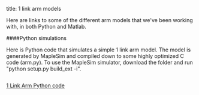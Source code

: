 title: 1 link arm models

Here are links to some of the different arm models that we've been working with, in both Python and Matlab.

####Python simulations

Here is Python code that simulates a simple 1 link arm model.
The model is generated by MapleSim and compiled down to some highly optimized C code (arm.py). To use the MapleSim simulator, download the folder and run 
"python setup.py build_ext -i". 

<img scr="http://compneuro.uwaterloo.ca/files/1linkarm.png">

[1 Link Arm Python code](https://github.com/studywolf/blog/tree/master/OSC/OneLinkArm)
